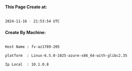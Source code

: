 
   
#### This Page Create at:

```bash

2024-11-16 - 21:53:54 UTC

```

#### Create By Machine:

```bash

Host Name : fv-az1789-205

platform  : Linux-6.5.0-1025-azure-x86_64-with-glibc2.35

Ip Local  : 10.1.0.8

```


